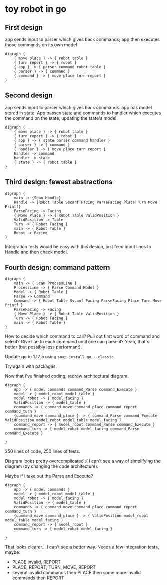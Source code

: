 # toy robot in go

## First design

app sends input to parser which gives back commands; app then executes those commands on its own model

```graphviz
digraph {
    { move place } -> { robot table }
    { turn report } -> { robot }
    { app } -> { parser command robot table }
    { parser } -> { command }
    { command } -> { move place turn report }
}
```

## Second design
 
app sends input to parser which gives back commands. app has model stored in state. App passes state and commands to handler which executes the command on the state, updating the state's model.

```graphviz
digraph {
    { move place } -> { robot table }
    { turn report } -> { robot }
    { app } -> { state parser command handler }
    { parser } -> { command }
    { handler } -> { move place turn report }
    handler -> command
    handler -> state
    { state } -> { robot table }
}
```

## Third design: fewest abstractions

```graphviz
digraph {
    main -> {Scan Handle}
    Handle -> {Robot Table Sscanf Facing ParseFacing Place Turn Move Printf}
    ParseFacing -> Facing
    { Move Place } -> { Robot Table ValidPosition }
    ValidPosition -> Table
    Turn -> { Robot Facing }
    main -> { Robot Table }
    Robot -> Facing
}
```

Integration tests would be easy with this design, just feed input lines to Handle and then check model.

## Fourth design: command pattern

```graphviz
digraph {
    main -> { Scan ProcessLine }
    ProcessLine -> { Parse Command Model } 
    Model -> { Robot Table }
    Parse -> Command
    Command -> { Robot Table Sscanf Facing ParseFacing Place Turn Move Printf }
    ParseFacing -> Facing
    { Move Place } -> { Robot Table ValidPosition }
    Turn -> { Robot Facing }
    main -> { Robot Table }
}
```

How to decide which command to call? Pull out first word of command and select? Give line to each command until one can parse it? Yeah, that's better (but possibly less performant).

Update go to 1.12.5 using `snap install go --classic`.

Try again with packages.

Now that I've finished coding, redraw architectural diagram.

```graphviz
digraph {
    app -> { model commands command_Parse command_Execute }
    model -> { model_robot model_table }
    model_robot -> { model_facing }
    ValidPosition -> { model_table }
    commands -> { command_move command_place command_report command_turn }
    {command_move command_place } -> { command_Parse command_Execute ValidPosition model_robot model_table model_facing }
    command_report -> { model_robot command_Parse command_Execute }
    command_turn -> { model_robot model_facing command_Parse command_Execute }
    
}
```

250 lines of code, 250 lines of tests.

Diagram looks pretty overcomplicated :( I can't see a way of simplifying the diagram (by changing the code architecture).

Maybe if I take out the Parse and Execute?

```graphviz
digraph {
    app -> { model commands }
    model -> { model_robot model_table }
    model_robot -> { model_facing }
    ValidPosition -> { model_table }
    commands -> { command_move command_place command_report command_turn }
    {command_move command_place } -> { ValidPosition model_robot model_table model_facing }
    command_report -> { model_robot }
    command_turn -> { model_robot model_facing }
    
}
```

That looks clearer... I can't see a better way. Needs a few integration tests, maybe:

- PLACE invalid, REPORT
- PLACE, REPORT, TURN, MOVE, REPORT
- several invalid commands then PLACE then some more invalid commands then REPORT

